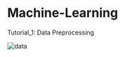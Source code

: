 # Machine-Learning
Tutorial_1: Data Preprocessing

![data](https://user-images.githubusercontent.com/116022472/236603095-76b14108-641c-4b8e-903c-4bebba385537.png)
